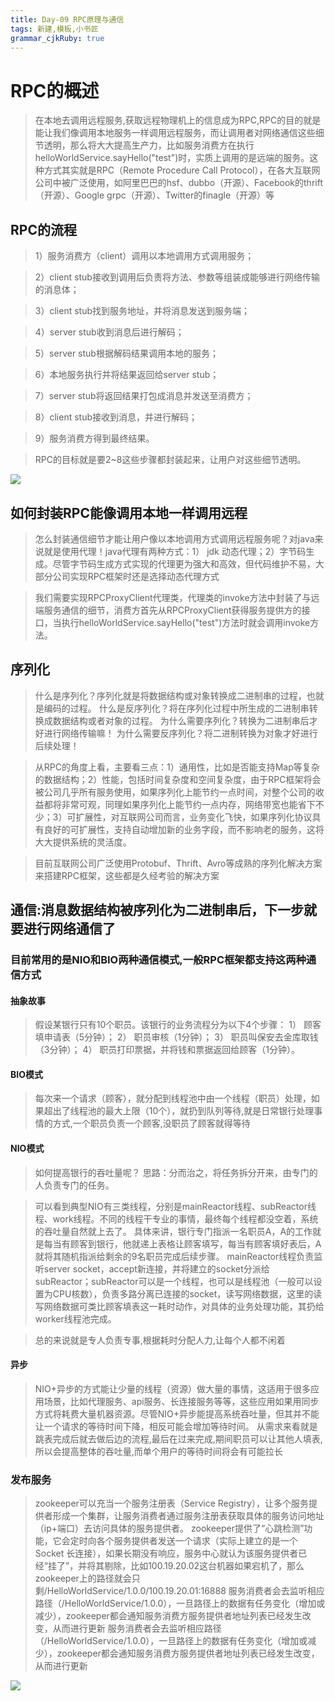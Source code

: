 ```yaml
---
title: Day-09 RPC原理与通信 
tags: 新建,模板,小书匠
grammar_cjkRuby: true
---
```



# RPC的概述

>在本地去调用远程服务,获取远程物理机上的信息成为RPC,RPC的目的就是能让我们像调用本地服务一样调用远程服务，而让调用者对网络通信这些细节透明，那么将大大提高生产力，比如服务消费方在执行helloWorldService.sayHello("test")时，实质上调用的是远端的服务。这种方式其实就是RPC（Remote Procedure Call Protocol），在各大互联网公司中被广泛使用，如阿里巴巴的hsf、dubbo（开源）、Facebook的thrift（开源）、Google grpc（开源）、Twitter的finagle（开源）等

## RPC的流程
>1）服务消费方（client）调用以本地调用方式调用服务；

>2）client stub接收到调用后负责将方法、参数等组装成能够进行网络传输的消息体；

>3）client stub找到服务地址，并将消息发送到服务端；

>4）server stub收到消息后进行解码；

>5）server stub根据解码结果调用本地的服务；

>6）本地服务执行并将结果返回给server stub；

>7）server stub将返回结果打包成消息并发送至消费方；

>8）client stub接收到消息，并进行解码；

>9）服务消费方得到最终结果。

>RPC的目标就是要2~8这些步骤都封装起来，让用户对这些细节透明。

![][1]

## 如何封装RPC能像调用本地一样调用远程

>怎么封装通信细节才能让用户像以本地调用方式调用远程服务呢？对java来说就是使用代理！java代理有两种方式：1） jdk 动态代理；2）字节码生成。尽管字节码生成方式实现的代理更为强大和高效，但代码维护不易，大部分公司实现RPC框架时还是选择动态代理方式

>我们需要实现RPCProxyClient代理类，代理类的invoke方法中封装了与远端服务通信的细节，消费方首先从RPCProxyClient获得服务提供方的接口，当执行helloWorldService.sayHello("test")方法时就会调用invoke方法。

## 序列化

>什么是序列化？序列化就是将数据结构或对象转换成二进制串的过程，也就是编码的过程。
什么是反序列化？将在序列化过程中所生成的二进制串转换成数据结构或者对象的过程。
为什么需要序列化？转换为二进制串后才好进行网络传输嘛！
为什么需要反序列化？将二进制转换为对象才好进行后续处理！

>从RPC的角度上看，主要看三点：1）通用性，比如是否能支持Map等复杂的数据结构；2）性能，包括时间复杂度和空间复杂度，由于RPC框架将会被公司几乎所有服务使用，如果序列化上能节约一点时间，对整个公司的收益都将非常可观，同理如果序列化上能节约一点内存，网络带宽也能省下不少；3）可扩展性，对互联网公司而言，业务变化飞快，如果序列化协议具有良好的可扩展性，支持自动增加新的业务字段，而不影响老的服务，这将大大提供系统的灵活度。

>目前互联网公司广泛使用Protobuf、Thrift、Avro等成熟的序列化解决方案来搭建RPC框架，这些都是久经考验的解决方案

## 通信:消息数据结构被序列化为二进制串后，下一步就要进行网络通信了

### 目前常用的是NIO和BIO两种通信模式,一般RPC框架都支持这两种通信方式

#### 抽象故事
>假设某银行只有10个职员。该银行的业务流程分为以下4个步骤：
1） 顾客填申请表（5分钟）；
2） 职员审核（1分钟）；
3） 职员叫保安去金库取钱（3分钟）；
4） 职员打印票据，并将钱和票据返回给顾客（1分钟）。

#### BIO模式
>每次来一个请求（顾客），就分配到线程池中由一个线程（职员）处理，如果超出了线程池的最大上限（10个），就扔到队列等待,就是日常银行处理事情的方式,一个职员负责一个顾客,没职员了顾客就得等待

#### NIO模式
>如何提高银行的吞吐量呢？
思路：分而治之，将任务拆分开来，由专门的人负责专门的任务。

>可以看到典型NIO有三类线程，分别是mainReactor线程、subReactor线程、work线程。不同的线程干专业的事情，最终每个线程都没空着，系统的吞吐量自然就上去了。
具体来讲，银行专门指派一名职员A，A的工作就是每当有顾客到银行，他就递上表格让顾客填写，每当有顾客填好表后，A就将其随机指派给剩余的9名职员完成后续步骤。
mainReactor线程负责监听server socket，accept新连接，并将建立的socket分派给subReactor；subReactor可以是一个线程，也可以是线程池（一般可以设置为CPU核数），负责多路分离已连接的socket，读写网络数据，这里的读写网络数据可类比顾客填表这一耗时动作，对具体的业务处理功能，其扔给worker线程池完成。

>总的来说就是专人负责专事,根据耗时分配人力,让每个人都不闲着

#### 异步

>NIO+异步的方式能让少量的线程（资源）做大量的事情，这适用于很多应用场景，比如代理服务、api服务、长连接服务等等，这些应用如果用同步方式将耗费大量机器资源。尽管NIO+异步能提高系统吞吐量，但其并不能让一个请求的等待时间下降，相反可能会增加等待时间。
>从需求来看就是跳表完成后就去做后边的流程,最后在过来完成,期间职员可以让其他人填表,所以会提高整体的吞吐量,而单个用户的等待时间将会有可能拉长

### 发布服务

>zookeeper可以充当一个服务注册表（Service Registry），让多个服务提供者形成一个集群，让服务消费者通过服务注册表获取具体的服务访问地址（ip+端口）去访问具体的服务提供者。
>zookeeper提供了“心跳检测”功能，它会定时向各个服务提供者发送一个请求（实际上建立的是一个 Socket 长连接），如果长期没有响应，服务中心就认为该服务提供者已经“挂了”，并将其剔除，比如100.19.20.02这台机器如果宕机了，那么zookeeper上的路径就会只剩/HelloWorldService/1.0.0/100.19.20.01:16888
>服务消费者会去监听相应路径（/HelloWorldService/1.0.0），一旦路径上的数据有任务变化（增加或减少），zookeeper都会通知服务消费方服务提供者地址列表已经发生改变，从而进行更新
>服务消费者会去监听相应路径（/HelloWorldService/1.0.0），一旦路径上的数据有任务变化（增加或减少），zookeeper都会通知服务消费方服务提供者地址列表已经发生改变，从而进行更新

![][2]


  [1]: https://www.github.com/zyzfirst/note_images/raw/master/%E5%B0%8F%E4%B9%A6%E5%8C%A0/1508327734602.jpg
  [2]: https://www.github.com/zyzfirst/note_images/raw/master/%E5%B0%8F%E4%B9%A6%E5%8C%A0/1508329417677.jpg